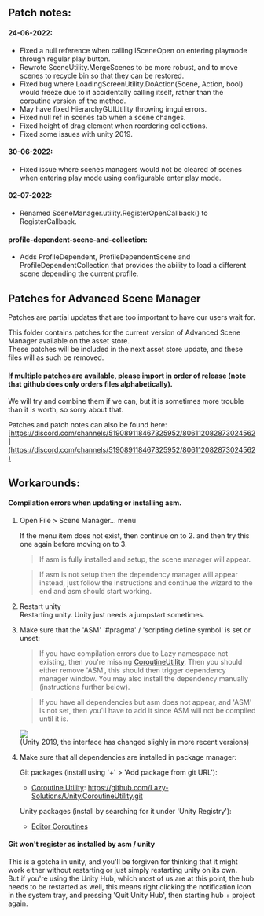 ## Patch notes:
#### 24-06-2022:
- Fixed a null reference when calling ISceneOpen on entering playmode through regular play button.
- Rewrote SceneUtility.MergeScenes to be more robust, and to move scenes to recycle bin so that they can be restored.
- Fixed bug where LoadingScreenUtility.DoAction(Scene, Action, bool) would freeze due to it accidentally calling itself, rather than the coroutine version of the method.
- May have fixed HierarchyGUIUtility throwing imgui errors.
- Fixed null ref in scenes tab when a scene changes.
- Fixed height of drag element when reordering collections. 
- Fixed some issues with unity 2019.

#### 30-06-2022:
- Fixed issue where scenes managers would not be cleared of scenes when entering play mode using configurable enter play mode.

#### 02-07-2022:
- Renamed SceneManager.utility.RegisterOpenCallback() to RegisterCallback.

#### profile-dependent-scene-and-collection:
* Adds ProfileDependent<T>, ProfileDependentScene and ProfileDependentCollection that provides the ability to load a different scene depending the current profile.

## Patches for Advanced Scene Manager

Patches are partial updates that are too important to have our users wait for.

This folder contains patches for the current version of Advanced Scene Manager available on the asset store.\
These patches will be included in the next asset store update, and these files will as such be removed.

#### If multiple patches are available, please import in order of release (note that github does only orders files alphabetically).
We will try and combine them if we can, but it is sometimes more trouble than it is worth, so sorry about that.

Patches and patch notes can also be found here:\
[https://discord.com/channels/519089118467325952/806112082873024562](https://discord.com/channels/519089118467325952/806112082873024562)

## Workarounds:
 #### Compilation errors when updating or installing asm.
 
 1. Open File > Scene Manager... menu
 
    If the menu item does not exist, then continue on to 2. and then try this one again before moving on to 3.
 
    > If asm is fully installed and setup, the scene manager will appear.

    > If asm is not setup then the dependency manager will appear instead, just follow the instructions and continue the wizard to the end and asm should start working.

2. Restart unity\
   Restarting unity. Unity just needs a jumpstart sometimes.
 
3. Make sure that the 'ASM' '#pragma' / 'scripting define symbol' is set or unset:
    
    > If you have compilation errors due to Lazy namespace not existing, then you're missing [CoroutineUtility](https://github.com/Lazy-Solutions/Unity.CoroutineUtility). Then you should either remove 'ASM', this should then trigger dependency manager window. You may also install the dependency manually (instructions further below).
    
    > If you have all dependencies but asm does not appear, and 'ASM' is not set, then you'll have to add it since ASM will not be compiled until it is.
    
    ![](https://lazy-solutions.github.io/AdvancedSceneManager/image/scripting%20define%20symbols.png)\
    (Unity 2019, the interface has changed slighly in more recent versions)
    
4. Make sure that all dependencies are installed in package manager:
 
     Git packages (install using '+' > 'Add package from git URL'):

     * [Coroutine Utility](https://github.com/Lazy-Solutions/Unity.CoroutineUtility): https://github.com/Lazy-Solutions/Unity.CoroutineUtility.git
   
      Unity packages (install by searching for it under 'Unity Registry'):

      * [Editor Coroutines](https://docs.unity3d.com/Manual/com.unity.editorcoroutines.html)
    
 #### Git won't register as installed by asm / unity
 This is a gotcha in unity, and you'll be forgiven for thinking that it might work either without restarting or just simply restarting unity on its own.\
 But if you're using the Unity Hub, which most of us are at this point, the hub needs to be restarted as well, this means right clicking the notification icon in the system tray, and pressing 'Quit Unity Hub', then starting hub + project again.
